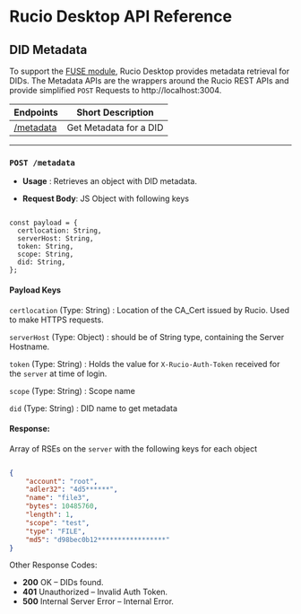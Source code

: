 # Rucio Desktop API Reference
## DID Metadata

To support the [FUSE module](https://github.com/rucio/fuse-posix), Rucio Desktop provides metadata retrieval for DIDs. 
The Metadata APIs are the wrappers around the Rucio REST APIs and provide simplified `POST` Requests to http://localhost:3004.

| Endpoints | Short Description |
| --------- | ----------------- |
| [/metadata](#post-metadata) | Get Metadata for a DID |

---

### `POST /metadata`

* **Usage** : Retrieves an object with DID metadata.

* **Request Body**: JS Object with following keys

```JS

const payload = {
  certlocation: String,
  serverHost: String,
  token: String,
  scope: String,
  did: String,
};

```

#### Payload Keys

`certlocation` (Type: String) : Location of the CA_Cert issued by Rucio. 
Used to make HTTPS requests.

`serverHost` (Type: Object) : should be of String type, containing the Server Hostname.

`token` (Type: String) : Holds the value for `X-Rucio-Auth-Token` received for the `server` at time of login.

`scope` (Type: String) : Scope name

`did` (Type: String) : DID name to get metadata

#### Response: 

Array of RSEs on the `server` with the following keys for each object

```JSON

{
    "account": "root",
    "adler32": "4d5******",
    "name": "file3",
    "bytes": 10485760,
    "length": 1,
    "scope": "test",
    "type": "FILE",
    "md5": "d98bec0b12*****************"
}

```

Other Response Codes:
	
* **200** OK – DIDs found.
* **401** Unauthorized – Invalid Auth Token.
* **500** Internal Server Error – Internal Error.